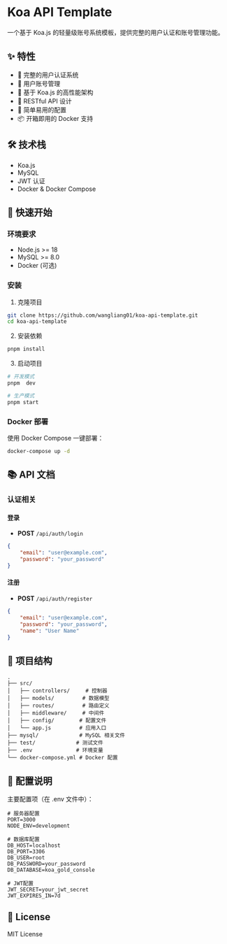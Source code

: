 # Koa API Template

一个基于 Koa.js 的轻量级账号系统模板，提供完整的用户认证和账号管理功能。

## ✨ 特性

- 🔐 完整的用户认证系统
- 📝 用户账号管理
- 🚀 基于 Koa.js 的高性能架构
- 🎯 RESTful API 设计
- 🔧 简单易用的配置
- 📦 开箱即用的 Docker 支持

## 🛠️ 技术栈

- Koa.js
- MySQL
- JWT 认证
- Docker & Docker Compose

## 🚀 快速开始

### 环境要求

- Node.js >= 18
- MySQL >= 8.0
- Docker (可选)

### 安装

1. 克隆项目
```bash
git clone https://github.com/wangliang01/koa-api-template.git
cd koa-api-template
```

2. 安装依赖
```bash
pnpm install
```

3. 启动项目
```bash
# 开发模式
pnpm  dev

# 生产模式
pnpm start
```

### Docker 部署

使用 Docker Compose 一键部署：

```bash
docker-compose up -d
```

## 📚 API 文档

### 认证相关

#### 登录
- **POST** `/api/auth/login`
```json
{
    "email": "user@example.com",
    "password": "your_password"
}
```

#### 注册
- **POST** `/api/auth/register`
```json
{
    "email": "user@example.com",
    "password": "your_password",
    "name": "User Name"
}
```

## 📝 项目结构

```
.
├── src/
│   ├── controllers/     # 控制器
│   ├── models/         # 数据模型
│   ├── routes/         # 路由定义
│   ├── middleware/     # 中间件
│   ├── config/        # 配置文件
│   └── app.js         # 应用入口
├── mysql/             # MySQL 相关文件
├── test/             # 测试文件
├── .env              # 环境变量
└── docker-compose.yml # Docker 配置
```

## 🔧 配置说明

主要配置项（在 .env 文件中）：

```env
# 服务器配置
PORT=3000
NODE_ENV=development

# 数据库配置
DB_HOST=localhost
DB_PORT=3306
DB_USER=root
DB_PASSWORD=your_password
DB_DATABASE=koa_gold_console

# JWT配置
JWT_SECRET=your_jwt_secret
JWT_EXPIRES_IN=7d
```

## 📄 License

MIT License 